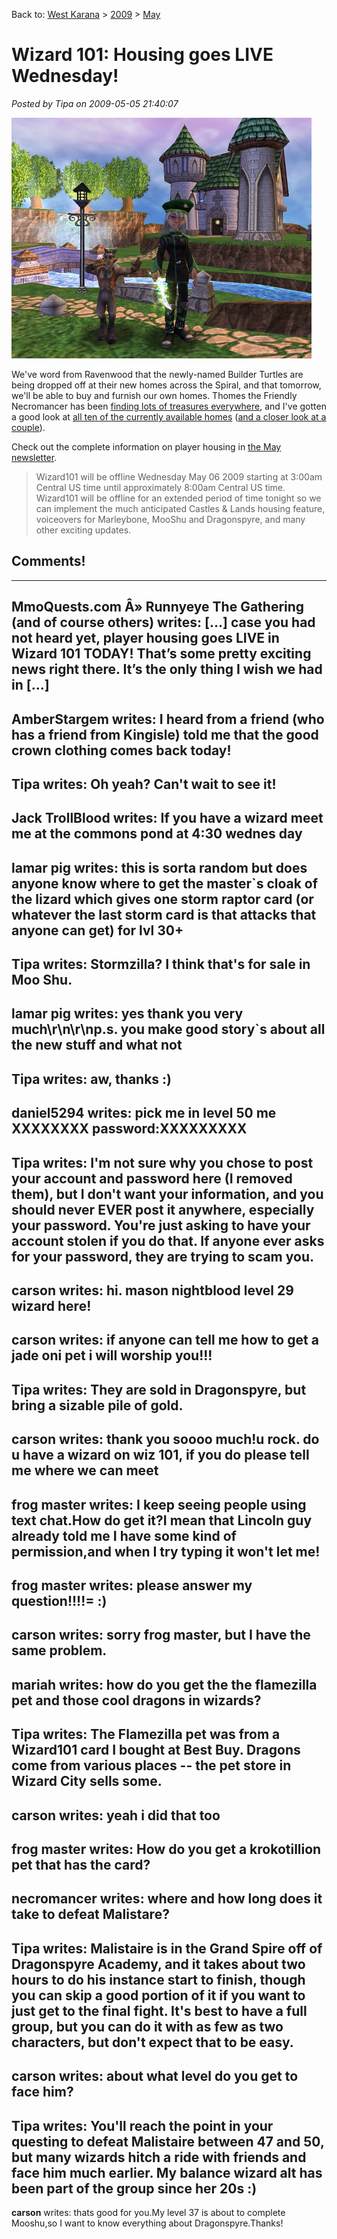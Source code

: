 Back to: [West Karana](/posts/westkarana.md) > [2009](/posts/2009/westkarana.md) > [May](./westkarana.md)
# Wizard 101: Housing goes LIVE Wednesday!

*Posted by Tipa on 2009-05-05 21:40:07*

![My little Wizard City cottage](../../../uploads/2009/05/wizardgraphicalclient-2009-05-05-22-09-21-98.jpg "My little Wizard City cottage")

We've word from Ravenwood that the newly-named Builder Turtles are being dropped off at their new homes across the Spiral, and that tomorrow, we'll be able to buy and furnish our own homes. Thomes the Friendly Necromancer has been [finding lots of treasures everywhere](http://thefriendlynecromancer.blogspot.com/search/label/House%20Item%20of%20the%20Day), and I've gotten a good look at [all ten of the currently available homes](../../../index.php/2009/04/26/wizard-101-all-ten-player-houses/) ([and a closer look at a couple](../../../index.php/2009/04/23/wizard-101-player-housing-on-test/)).

Check out the complete information on player housing in [the May newsletter](https://www.wizard101.com/site/home2/wizard101/page_8ad6a4042100700b01211200afe1031f).


> Wizard101 will be offline Wednesday May 06 2009 starting at 3:00am Central US time until approximately 8:00am Central US time.
Wizard101 will be offline for an extended period of time tonight so we can implement the much anticipated Castles & Lands housing feature, voiceovers for Marleybone, MooShu and Dragonspyre, and many other exciting updates.




## Comments!
---
**MmoQuests.com Â» Runnyeye The Gathering (and of course others)** writes: [...] case you had not heard yet, player housing goes LIVE in Wizard 101 TODAY! That&#8217;s some pretty exciting news right there. It&#8217;s the only thing I wish we had in [...]
---
**AmberStargem** writes: I heard from a friend (who has a friend from Kingisle) told me that the good crown clothing comes back today!
---
**Tipa** writes: Oh yeah? Can't wait to see it!
---
**Jack TrollBlood** writes: If you have a wizard meet me at the commons pond at 4:30 wednes day
---
**lamar pig** writes: this is sorta random but does anyone know where to get the master`s cloak of the lizard which gives one storm raptor card (or whatever the last storm card is that attacks that anyone can get) for lvl 30+
---
**Tipa** writes: Stormzilla? I think that's for sale in Moo Shu.
---
**lamar pig** writes: yes thank you very much\r\n\r\np.s. you make good story`s about all the new stuff and what not
---
**Tipa** writes: aw, thanks :)
---
**daniel5294** writes: pick me in level 50 me XXXXXXXX password:XXXXXXXXX
---
**Tipa** writes: I'm not sure why you chose to post your account and password here (I removed them), but I don't want your information, and you should never EVER post it anywhere, especially your password. You're just asking to have your account stolen if you do that. If anyone ever asks for your password, they are trying to scam you.
---
**carson** writes: hi. mason nightblood level 29 wizard here!
---
**carson** writes: if anyone can tell me how to get a jade oni pet i will worship you!!!
---
**Tipa** writes: They are sold in Dragonspyre, but bring a sizable pile of gold.
---
**carson** writes: thank you soooo much!u rock. do u have a wizard on wiz 101, if you do please tell me where we can meet
---
**frog master** writes: I keep seeing people using text chat.How do get it?I mean that Lincoln guy already told me I have some kind of permission,and when I try typing it won't let me!
---
**frog master** writes: please answer my question!!!!= :)
---
**carson** writes: sorry frog master, but I have the same problem.
---
**mariah** writes: how do you get the the flamezilla pet and those cool dragons in wizards?
---
**Tipa** writes: The Flamezilla pet was from a Wizard101 card I bought at Best Buy. Dragons come from various places -- the pet store in Wizard City sells some.
---
**carson** writes: yeah i did that too
---
**frog master** writes: How do you get a krokotillion pet that has the card?
---
**necromancer** writes: where and how long does it take to defeat Malistare?
---
**Tipa** writes: Malistaire is in the Grand Spire off of Dragonspyre Academy, and it takes about two hours to do his instance start to finish, though you can skip a good portion of it if you want to just get to the final fight. It's best to have a full group, but you can do it with as few as two characters, but don't expect that to be easy.
---
**carson** writes: about what level do you get to face him?
---
**Tipa** writes: You'll reach the point in your questing to defeat Malistaire between 47 and 50, but many wizards hitch a ride with friends and face him much earlier. My balance wizard alt has been part of the group since her 20s :)
---
**carson** writes: thats good for you.My level 37 is about to complete Mooshu,so I want to know everything about Dragonspyre.Thanks!
